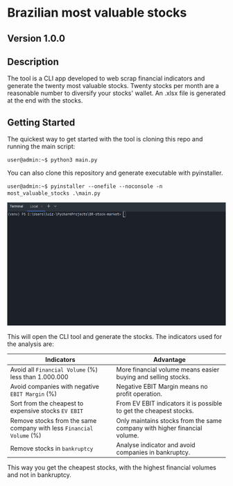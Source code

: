 # Brazilian most valuable stocks 

## Version 1.0.0

## Description

The tool is a CLI app developed to web scrap financial indicators and generate the twenty most valuable stocks.
Twenty stocks per month are a reasonable number to diversify your stocks' wallet.
An .xlsx file is generated at the end with the stocks.

## Getting Started

The quickest way to get started with the tool is cloning this repo and running the main script:

```console
user@admin:~$ python3 main.py
```

You can also clone this repository and generate executable with pyinstaller.

```console
user@admin:~$ pyinstaller --onefile --noconsole -n most_valuable_stocks .\main.py
```

![br-stock-gif](docs/br_stock_usage.gif)


This will open the CLI tool and generate the stocks.
The indicators used for the analysis are:

| Indicators                                                           | Advantage                                                                 |
|----------------------------------------------------------------------|---------------------------------------------------------------------------|
| Avoid all `Financial Volume` (%) less than 1.000.000                 | More financial volume means easier buying and selling stocks.             | 
| Avoid companies with negative `EBIT Margin` (%)                      | Negative EBIT Margin means no profit operation.                           |
| Sort from the cheapest to expensive stocks `EV EBIT`                 | From EV EBIT indicators it is possible to get the cheapest stocks.        |
| Remove stocks from the same company with less `Financial Volume` (%) | Only maintains stocks from the same company with higher financial volume. |
| Remove stocks in `bankruptcy`                                        | Analyse indicator and avoid companies in bankruptcy.                      |

This way you get the cheapest stocks, with the highest financial volumes and not in bankruptcy.
